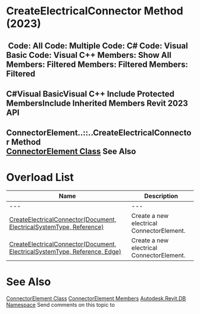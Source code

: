 # CreateElectricalConnector Method (2023)

﻿
 Code: All Code: Multiple Code: C# Code: Visual Basic Code: Visual C++  Members: Show All Members: Filtered Members: Filtered Members: Filtered   
---  
C#Visual BasicVisual C++
Include Protected MembersInclude Inherited Members
Revit 2023 API  
---  
ConnectorElement..::..CreateElectricalConnector Method   
[ConnectorElement Class](cd7d7579-1058-e8ca-d55a-c3a914843667.md "ConnectorElement Class") See Also  
---  
# Overload List
| Name | Description |
| --- | --- |
| --- | --- | --- |
| [CreateElectricalConnector(Document, ElectricalSystemType, Reference)](ba37da90-c759-890b-2a9f-a037ef54c971.md "CreateElectricalConnector Method \(Document, ElectricalSystemType, Reference\)") | Create a new electrical ConnectorElement. |
| [CreateElectricalConnector(Document, ElectricalSystemType, Reference, Edge)](b98681a1-6e45-0eae-e2ce-2a6bb425d810.md "CreateElectricalConnector Method \(Document, ElectricalSystemType, Reference, Edge\)") | Create a new electrical ConnectorElement. |

# See Also
[ConnectorElement Class](cd7d7579-1058-e8ca-d55a-c3a914843667.md "ConnectorElement Class")
[ConnectorElement Members](9bb7d562-05cb-83e5-d92a-7c1e4a283298.md "ConnectorElement Members")
[Autodesk.Revit.DB Namespace](87546ba7-461b-c646-cbb1-2cb8f5bff8b2.md "Autodesk.Revit.DB Namespace")
Send comments on this topic to 